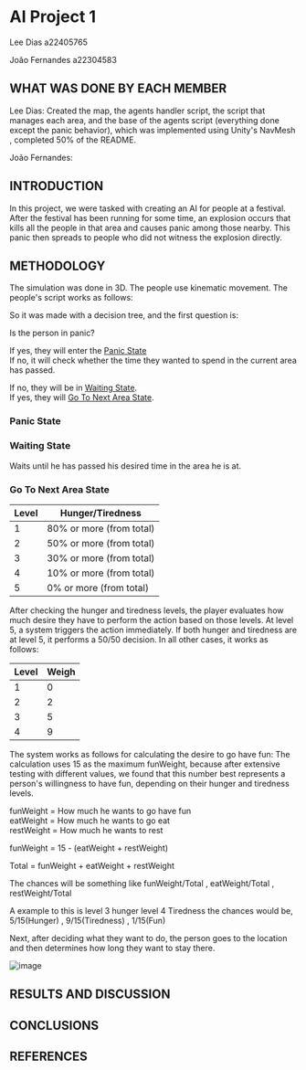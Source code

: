 # AI Project 1

Lee Dias a22405765

João Fernandes a22304583

## WHAT WAS DONE BY EACH MEMBER

Lee Dias: Created the map, the agents handler script, the script that manages each area,
and the base of the agents script (everything done except the panic behavior),
which was implemented using Unity's NavMesh , completed 50% of the README.

João Fernandes:

## INTRODUCTION
In this project, we were tasked with creating an AI for people at a festival.
After the festival has been running for some time, an explosion occurs that kills
all the people in that area and causes panic among those nearby.
This panic then spreads to people who did not witness the explosion directly.

## METHODOLOGY
The simulation was done in 3D. The people use kinematic movement.
The people's script works as follows: 

So it was made with a decision tree, and the first question is:

<p>Is the person in panic?

If yes, they will enter the [Panic State](#panic-state)
<br>If no, it will check whether the time they wanted to spend in the current area has passed.

If no, they will be in [Waiting State](#waiting-state).
<br>If yes, they will [Go To Next Area State](#go-to-next-are-state). 
</p>

### Panic State

### Waiting State

Waits until he has passed his desired time in the area he is at.
 
### Go To Next Area State
| Level   | Hunger/Tiredness |
| -------- | ------- |
| 1 | 80% or more (from total)  |
| 2 | 50% or more (from total)  |
| 3 | 30% or more (from total)  | 
| 4 | 10% or more (from total)  |
| 5 | 0% or more (from total)   |

After checking the hunger and tiredness levels, the player evaluates how much desire they
have to perform the action based on those levels.
At level 5, a system triggers the action immediately.
If both hunger and tiredness are at level 5, it performs a 50/50 decision.
In all other cases, it works as follows:

| Level   | Weigh |
| -------- | ------- |
| 1 | 0  |
| 2 | 2  |
| 3 | 5  |
| 4 | 9  | 

The system works as follows for calculating the desire to go have fun:
The calculation uses 15 as the maximum funWeight, because after extensive testing with different values,
we found that this number best represents a person's willingness to have fun,
depending on their hunger and tiredness levels.



<p>funWeight = How much he wants to go have fun
<br>eatWeight = How much he wants to go eat
<br>restWeight = How much he wants to rest
</p>

funWeight = 15 - (eatWeight + restWeight)

Total = funWeight + eatWeight + restWeight

The chances will be something like funWeight/Total , eatWeight/Total , restWeight/Total
<p> A example to this is level 3 hunger level 4 Tiredness the chances would be, 
5/15(Hunger) , 9/15(Tiredness) , 1/15(Fun)

Next, after deciding what they want to do, the person goes to the location and 
then determines how long they want to stay there.


![image](./DecisionTree.png)


## RESULTS AND DISCUSSION

## CONCLUSIONS

## REFERENCES
